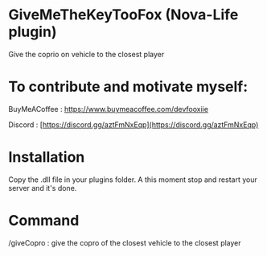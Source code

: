 # GiveMeTheKeyTooFox (Nova-Life plugin)
 Give the coprio on vehicle to the closest player

# To contribute and motivate myself:
BuyMeACoffee : https://www.buymeacoffee.com/devfooxiie

Discord : [https://discord.gg/aztFmNxEqp](https://discord.gg/aztFmNxEqp)

# Installation
 Copy the .dll file in your plugins folder. A this moment stop and restart your server and it's done.

# Command

/giveCopro : give the copro of the closest vehicle to the closest player
